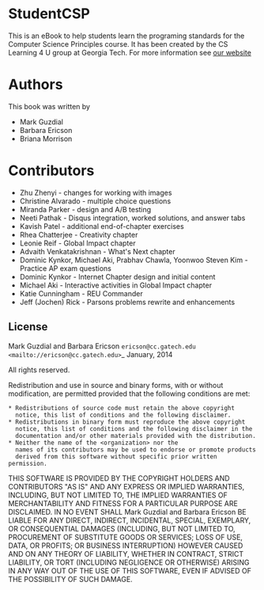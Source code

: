 # StudentCSP
This is an eBook to help students learn the programing standards for the Computer Science Principles course. It has been created by the CS Learning 4 U group at Georgia Tech.  For more information see [our website](https://home.cc.gatech.edu/csl/CSLearning4U)

# Authors
This book was written by 
* Mark Guzdial 
* Barbara Ericson
* Briana Morrison

# Contributors
* Zhu Zhenyi - changes for working with images
* Christine Alvarado - multiple choice questions
* Miranda Parker - design and A/B testing
* Neeti Pathak - Disqus integration, worked solutions, and answer tabs
* Kavish Patel - additional end-of-chapter exercises
* Rhea Chatterjee - Creativity chapter
* Leonie Reif - Global Impact chapter
* Advaith Venkatakrishnan - What's Next chapter
* Dominic Kynkor, Michael Aki, Prabhav Chawla, Yoonwoo Steven Kim - Practice AP exam questions
* Dominic Kynkor - Internet Chapter design and initial content
* Michael Aki - Interactive activities in Global Impact chapter
* Katie Cunningham - REU Commander
* Jeff (Jochen) Rick - Parsons problems rewrite and enhancements

License
---------

Mark Guzdial and Barbara Ericson `ericson@cc.gatech.edu <mailto://ericson@cc.gatech.edu>`_ January,
2014

All rights reserved.

Redistribution and use in source and binary forms, with or without
modification, are permitted provided that the following conditions are met:

    * Redistributions of source code must retain the above copyright
      notice, this list of conditions and the following disclaimer.
    * Redistributions in binary form must reproduce the above copyright
      notice, this list of conditions and the following disclaimer in the
      documentation and/or other materials provided with the distribution.
    * Neither the name of the <organization> nor the
      names of its contributors may be used to endorse or promote products
      derived from this software without specific prior written permission.

THIS SOFTWARE IS PROVIDED BY THE COPYRIGHT HOLDERS AND CONTRIBUTORS "AS IS" AND
ANY EXPRESS OR IMPLIED WARRANTIES, INCLUDING, BUT NOT LIMITED TO, THE IMPLIED
WARRANTIES OF MERCHANTABILITY AND FITNESS FOR A PARTICULAR PURPOSE ARE
DISCLAIMED. IN NO EVENT SHALL Mark Guzdial and Barbara Ericson BE LIABLE FOR ANY
DIRECT, INDIRECT, INCIDENTAL, SPECIAL, EXEMPLARY, OR CONSEQUENTIAL DAMAGES
(INCLUDING, BUT NOT LIMITED TO, PROCUREMENT OF SUBSTITUTE GOODS OR SERVICES;
LOSS OF USE, DATA, OR PROFITS; OR BUSINESS INTERRUPTION) HOWEVER CAUSED AND
ON ANY THEORY OF LIABILITY, WHETHER IN CONTRACT, STRICT LIABILITY, OR TORT
(INCLUDING NEGLIGENCE OR OTHERWISE) ARISING IN ANY WAY OUT OF THE USE OF THIS
SOFTWARE, EVEN IF ADVISED OF THE POSSIBILITY OF SUCH DAMAGE.

